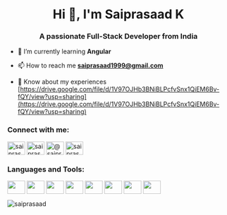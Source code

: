<head>
<link rel="stylesheet" href="https://cdn.jsdelivr.net/gh/devicons/devicon@v2.11.0/devicon.min.css">
</head>
<h1 align="center">Hi 👋, I'm Saiprasaad K</h1>
<h3 align="center">A passionate Full-Stack Developer from India</h3>

- 🌱 I’m currently learning **Angular**

- 📫 How to reach me **saiprasaad1999@gmail.com**

- 📄 Know about my experiences [https://drive.google.com/file/d/1V97OJHb3BNiBLPcfvSnx1QiEM6Bv-fQY/view?usp=sharing](https://drive.google.com/file/d/1V97OJHb3BNiBLPcfvSnx1QiEM6Bv-fQY/view?usp=sharing)

<h3 align="left">Connect with me:</h3>
<p align="left">
<a href="https://linkedin.com/in/saiprasaad-k-365388182" target="blank"><img align="center" src="https://cdn.jsdelivr.net/npm/simple-icons@3.0.1/icons/linkedin.svg" alt="saiprasaad-k-365388182" height="30" width="40" /></a>
<a href="https://www.hackerrank.com/saiprasaad1999" target="blank"><img align="center" src="https://cdn.jsdelivr.net/npm/simple-icons@3.0.1/icons/hackerrank.svg" alt="saiprasaad1999" height="30" width="40" /></a>
<a href="https://www.hackerearth.com/@saiprasaad1999" target="blank"><img align="center" src="https://cdn.jsdelivr.net/npm/simple-icons@3.0.1/icons/hackerearth.svg" alt="@saiprasaad1999" height="30" width="40" /></a>
<a href="https://auth.geeksforgeeks.org/user/saiprasaad1999/profile" target="blank"><img align="center" src="https://cdn.jsdelivr.net/npm/simple-icons@3.0.1/icons/geeksforgeeks.svg" alt="saiprasaad1999/profile" height="30" width="40" /></a>
</p>

<h3 align="left">Languages and Tools:</h3>
<p align="left"> 
<img align="center" src="https://cdn.jsdelivr.net/npm/simple-icons@3.13.0/icons/java.svg" height="30" width="40" />
<img align="center" src="https://cdn.jsdelivr.net/npm/simple-icons@3.13.0/icons/spring.svg" height="30" width="40" />
<img align="center" src="https://cdn.jsdelivr.net/npm/simple-icons@3.13.0/icons/mysql.svg" height="30" width="40" />
<img align="center" src="https://cdn.jsdelivr.net/npm/simple-icons@3.13.0/icons/html5.svg" height="30" width="40" />
<img align="center" src="https://cdn.jsdelivr.net/npm/simple-icons@3.13.0/icons/css3.svg" height="30" width="40" />
<img align="center" src="https://cdn.jsdelivr.net/npm/simple-icons@3.13.0/icons/javascript.svg" height="30" width="40" />
<img align="center" src="https://cdn.jsdelivr.net/npm/simple-icons@3.13.0/icons/php.svg" height="30" width="40" />
<img align="center" src="https://cdn.jsdelivr.net/npm/simple-icons@3.13.0/icons/android.svg" height="30" width="40" />
</p>

<p><img align="left" src="https://github-readme-stats.vercel.app/api/top-langs?username=saiprasaad&show_icons=true&locale=en&layout=compact" alt="saiprasaad" /></p>

